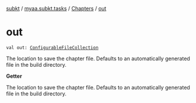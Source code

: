 [subkt](../../index.md) / [myaa.subkt.tasks](../index.md) / [Chapters](index.md) / [out](./out.md)

# out

`val out: `[`ConfigurableFileCollection`](https://docs.gradle.org/current/javadoc/org/gradle/api/file/ConfigurableFileCollection.html)

The location to save the chapter file.
Defaults to an automatically generated file in the build directory.

**Getter**

The location to save the chapter file.
Defaults to an automatically generated file in the build directory.

